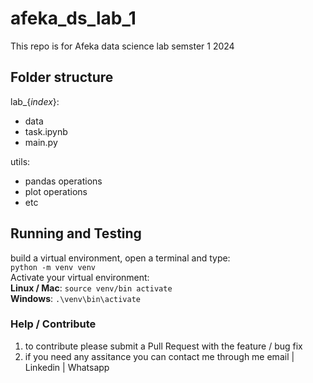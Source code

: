 # afeka_ds_lab_1

This repo is for Afeka data science lab semster 1 2024

## Folder structure

lab\_{_index_}:

- data
- task.ipynb
- main.py

utils:

- pandas operations
- plot operations
- etc

## Running and Testing

build a virtual environment, open a terminal and type:\
`python -m venv venv` \
Activate your virtual environment:\
**Linux / Mac**: `source venv/bin activate` \
**Windows**: `.\venv\bin\activate`

### Help / Contribute

1. to contribute please submit a Pull Request with the feature / bug fix
2. if you need any assitance you can contact me through me email | Linkedin | Whatsapp
